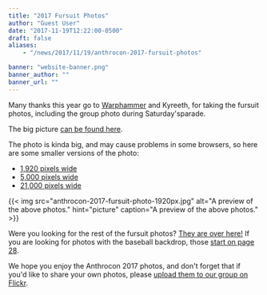 ```yaml
---
title: "2017 Fursuit Photos"
author: "Guest User"
date: "2017-11-19T12:22:00-0500"
draft: false
aliases:
    - "/news/2017/11/19/anthrocon-2017-fursuit-photos"

banner: "website-banner.png"
banner_author: ""
banner_url: ""
---
```


Many thanks this year go to [Warphammer](https://twitter.com/broadwing) and Kyreeth, for taking the fursuit photos, including the group photo during Saturday'sparade.

The big picture [can be found here](http://www.dragonscales.com/gallery/displayimage.php?album=79&pid=48591).

The photo is kinda big, and may cause problems in some browsers, so here are some smaller versions of the photo:

- [1,920 pixels wide](/s/anthrocon-2017-fursuit-photo-1920px.jpg)
- [5,000 pixels wide](/s/anthrocon-2017-fursuit-photo-5k.jpg)
- [21,000 pixels wide](/s/anthrocon-2017-fursuit-photo-21k.jpg)

{{< img src="anthrocon-2017-fursuit-photo-1920px.jpg" alt="A preview of the above photos." hint="picture" caption="A preview of the above photos." >}}

Were you looking for the rest of the fursuit photos? [They are over here!](http://www.dragonscales.com/gallery/thumbnails.php?album=78) If you are looking for photos with the baseball backdrop, those [start on page 28](http://www.dragonscales.com/gallery/thumbnails.php?album=78&page=28).

We hope you enjoy the Anthrocon 2017 photos, and don't forget that if you'd like to share your own photos, please [upload them to our group on Flickr](https://www.flickr.com/groups/anthrocon/).
